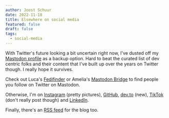 ```yaml
---
author: Joost Schuur
date: 2022-11-18
title: Elsewhere on social media
featured: false
draft: false
tags:
  - social-media
---
```


With Twitter's future looking a bit uncertain right now, I've dusted off my [Mastodon profile](https://mastodon.social/@joostschuur) as a backup option. Hard to beat the curated list of dev centric folks and their content that I've built up over the years on Twitter though. I really hope it survives.

Check out Luca's [Fedifinder](https://fedifinder.glitch.me/) or Amelia's [Mastodon Bridge](https://mastodon-bridge.vercel.app/) to find people you follow on Twitter on Mastodon.

Otherwise, I'm on [Instagram](http://instagram.com/joostschuur) (pretty pictures), [GitHub](https://github.com/jschuur), [dev.to](https://dev.to/joostschuur) (new), [TikTok](https://www.tiktok.com/@joostschuur/) (don't really post though) and [LinkedIn](https://www.linkedin.com/in/jschuur/).

Finally, there's an [RSS feed](/feed.xml) for the blog too.
